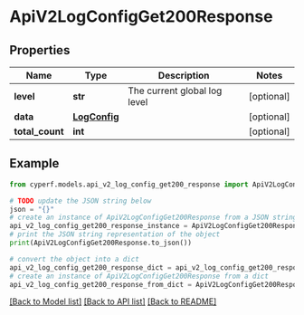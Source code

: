 # ApiV2LogConfigGet200Response


## Properties

Name | Type | Description | Notes
------------ | ------------- | ------------- | -------------
**level** | **str** | The current global log level | [optional] 
**data** | [**LogConfig**](LogConfig.md) |  | [optional] 
**total_count** | **int** |  | [optional] 

## Example

```python
from cyperf.models.api_v2_log_config_get200_response import ApiV2LogConfigGet200Response

# TODO update the JSON string below
json = "{}"
# create an instance of ApiV2LogConfigGet200Response from a JSON string
api_v2_log_config_get200_response_instance = ApiV2LogConfigGet200Response.from_json(json)
# print the JSON string representation of the object
print(ApiV2LogConfigGet200Response.to_json())

# convert the object into a dict
api_v2_log_config_get200_response_dict = api_v2_log_config_get200_response_instance.to_dict()
# create an instance of ApiV2LogConfigGet200Response from a dict
api_v2_log_config_get200_response_from_dict = ApiV2LogConfigGet200Response.from_dict(api_v2_log_config_get200_response_dict)
```
[[Back to Model list]](../README.md#documentation-for-models) [[Back to API list]](../README.md#documentation-for-api-endpoints) [[Back to README]](../README.md)


